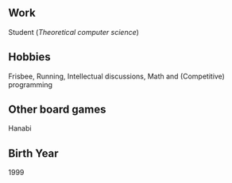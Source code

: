 ## Work

Student (_Theoretical computer science_)

## Hobbies

Frisbee, Running, Intellectual discussions, Math and (Competitive) programming

## Other board games

Hanabi

## Birth Year

1999

